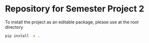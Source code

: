 # Repository for Semester Project 2
To install the project as an editable package, please use at the root directory
```bash
pip install -e .
```
